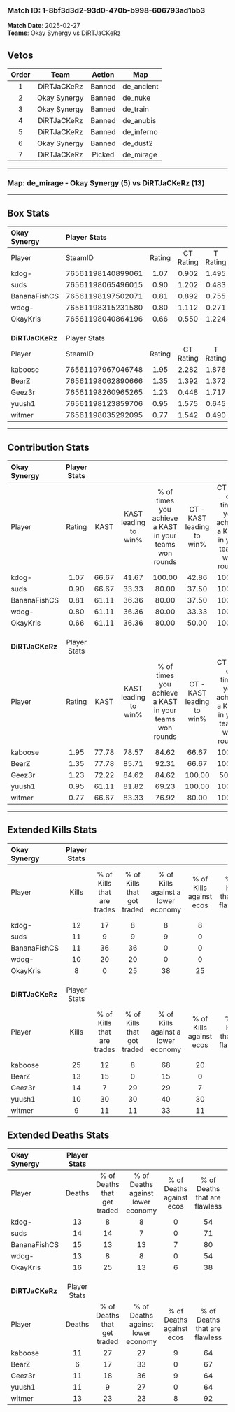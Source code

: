 ### Match ID: 1-8bf3d3d2-93d0-470b-b998-606793ad1bb3  
**Match Date**: 2025-02-27  
**Teams**: Okay Synergy vs DiRTJaCKeRz  

## Vetos  

| Order | Team | Action | Map |
| :---: | :--: | :----: | --- |
| 1 | DiRTJaCKeRz | Banned | de_ancient |
| 2 | Okay Synergy | Banned | de_nuke |
| 3 | Okay Synergy | Banned | de_train |
| 4 | DiRTJaCKeRz | Banned | de_anubis |
| 5 | DiRTJaCKeRz | Banned | de_inferno |
| 6 | Okay Synergy | Banned | de_dust2 |
| 7 | DiRTJaCKeRz | Picked | de_mirage |

---  

### **Map**: de_mirage - Okay Synergy (5) vs DiRTJaCKeRz (13)  
---  

## Box Stats  

| **Okay Synergy** | Player Stats      |        |           |          |       |       |       |         |        |      |     |
| :- | :- | :-: | :-: | :-: | :-: | :-: | :-: | :-: | :-: | :-: | :-: |
| Player           | SteamID           | Rating | CT Rating | T Rating | KAST  |  ADR  | Kills | Assists | Deaths | K/D  | HS% |
| kdog-            | 76561198140899061 |  1.07  |   0.902   |  1.495   | 66.67 | 94.2  |  12   |    5    |   13   | 0.92 | 58  |
| suds             | 76561198065496015 |  0.90  |   1.202   |  0.483   | 66.67 | 71.9  |  11   |    2    |   14   | 0.79 | 18  |
| BananaFishCS     | 76561198197502071 |  0.81  |   0.892   |  0.755   | 61.11 | 64.1  |  11   |    3    |   15   | 0.73 | 45  |
| wdog-            | 76561198315231580 |  0.80  |   1.112   |  0.271   | 61.11 | 60.5  |  10   |    1    |   13   | 0.77 | 40  |
| OkayKris         | 76561198040864196 |  0.66  |   0.550   |  1.224   | 61.11 | 67.4  |   8   |    4    |   16   | 0.50 | 62  |
|                  |                   |        |           |          |       |       |       |         |        |      |     |
|                  |                   |        |           |          |       |       |       |         |        |      |     |
|                  |                   |        |           |          |       |       |       |         |        |      |     |
| **DiRTJaCKeRz**  | Player Stats      |        |           |          |       |       |       |         |        |      |     |
| Player           | SteamID           | Rating | CT Rating | T Rating | KAST  |  ADR  | Kills | Assists | Deaths | K/D  | HS% |
| kaboose          | 76561197967046748 |  1.95  |   2.282   |  1.876   | 77.78 | 132.4 |  25   |    4    |   11   | 2.27 | 56  |
| BearZ            | 76561198062890666 |  1.35  |   1.392   |  1.372   | 77.78 | 76.7  |  13   |    5    |   6    | 2.17 | 46  |
| Geez3r           | 76561198260965265 |  1.23  |   0.448   |  1.717   | 72.22 | 90.1  |  14   |    2    |   11   | 1.27 | 50  |
| yuush1           | 76561198123859706 |  0.95  |   1.575   |  0.645   | 61.11 | 75.8  |  10   |    9    |   11   | 0.91 | 50  |
| witmer           | 76561198035292095 |  0.77  |   1.542   |  0.490   | 66.67 | 47.5  |   9   |    4    |   13   | 0.69 | 55  |
---  

## Contribution Stats  

| **Okay Synergy** | Player Stats |       |                      |                                                        |                           |                                                             |                          |                                                            |
| :- | :-: | :-: | :-: | :-: | :-: | :-: | :-: | :-: |
| Player           |    Rating    | KAST  | KAST leading to win% | % of times you achieve a KAST in your teams won rounds | CT - KAST leading to win% | CT - % of times you achieve a KAST in your teams won rounds | T - KAST leading to win% | T - % of times you achieve a KAST in your teams won rounds |
| kdog-            |     1.07     | 66.67 |        41.67         |                         100.00                         |           42.86           |                           100.00                            |          40.00           |                           100.00                           |
| suds             |     0.90     | 66.67 |        33.33         |                         80.00                          |           37.50           |                           100.00                            |          25.00           |                           50.00                            |
| BananaFishCS     |     0.81     | 61.11 |        36.36         |                         80.00                          |           37.50           |                           100.00                            |          33.33           |                           50.00                            |
| wdog-            |     0.80     | 61.11 |        36.36         |                         80.00                          |           33.33           |                           100.00                            |          50.00           |                           50.00                            |
| OkayKris         |     0.66     | 61.11 |        36.36         |                         80.00                          |           50.00           |                           100.00                            |          20.00           |                           50.00                            |
|                  |              |       |                      |                                                        |                           |                                                             |                          |                                                            |
|                  |              |       |                      |                                                        |                           |                                                             |                          |                                                            |
|                  |              |       |                      |                                                        |                           |                                                             |                          |                                                            |
| **DiRTJaCKeRz**  | Player Stats |       |                      |                                                        |                           |                                                             |                          |                                                            |
| Player           |    Rating    | KAST  | KAST leading to win% | % of times you achieve a KAST in your teams won rounds | CT - KAST leading to win% | CT - % of times you achieve a KAST in your teams won rounds | T - KAST leading to win% | T - % of times you achieve a KAST in your teams won rounds |
| kaboose          |     1.95     | 77.78 |        78.57         |                         84.62                          |           66.67           |                           100.00                            |          87.50           |                           77.78                            |
| BearZ            |     1.35     | 77.78 |        85.71         |                         92.31                          |           66.67           |                           100.00                            |          100.00          |                           88.89                            |
| Geez3r           |     1.23     | 72.22 |        84.62         |                         84.62                          |          100.00           |                            50.00                            |          81.82           |                           100.00                           |
| yuush1           |     0.95     | 61.11 |        81.82         |                         69.23                          |          100.00           |                           100.00                            |          71.43           |                           55.56                            |
| witmer           |     0.77     | 66.67 |        83.33         |                         76.92                          |           80.00           |                           100.00                            |          85.71           |                           66.67                            |
---  

## Extended Kills Stats  

| **Okay Synergy** | Player Stats |                            |                            |                                    |                         |                              |                                 |                                       |                    |           |
| :- | :-: | :-: | :-: | :-: | :-: | :-: | :-: | :-: | :-: | :-: |
| Player           |    Kills     | % of Kills that are trades | % of Kills that got traded | % of Kills against a lower economy | % of Kills against ecos | % of Kills that are flawless | % of Kills that are close duels | % of Kills that are assisted by flash | Pistol Round Kills | AWP Kills |
| kdog-            |      12      |             17             |             8              |                 8                  |            8            |              67              |                8                |                   0                   |         3          |     3     |
| suds             |      11      |             9              |             9              |                 9                  |            0            |              91              |                9                |                   0                   |         0          |     6     |
| BananaFishCS     |      11      |             36             |             36             |                 0                  |            0            |              55              |                0                |                   0                   |         4          |     0     |
| wdog-            |      10      |             20             |             20             |                 0                  |            0            |              60              |                0                |                  10                   |         0          |     0     |
| OkayKris         |      8       |             0              |             25             |                 38                 |           25            |              50              |               13                |                   0                   |         0          |     0     |
|                  |              |                            |                            |                                    |                         |                              |                                 |                                       |                    |           |
|                  |              |                            |                            |                                    |                         |                              |                                 |                                       |                    |           |
|                  |              |                            |                            |                                    |                         |                              |                                 |                                       |                    |           |
| **DiRTJaCKeRz**  | Player Stats |                            |                            |                                    |                         |                              |                                 |                                       |                    |           |
| Player           |    Kills     | % of Kills that are trades | % of Kills that got traded | % of Kills against a lower economy | % of Kills against ecos | % of Kills that are flawless | % of Kills that are close duels | % of Kills that are assisted by flash | Pistol Round Kills | AWP Kills |
| kaboose          |      25      |             12             |             8              |                 68                 |           20            |              48              |               12                |                   4                   |         3          |     0     |
| BearZ            |      13      |             15             |             0              |                 15                 |            0            |              69              |                8                |                   8                   |         2          |     1     |
| Geez3r           |      14      |             7              |             29             |                 29                 |            7            |              57              |               14                |                  14                   |         1          |     1     |
| yuush1           |      10      |             30             |             30             |                 40                 |           30            |              60              |               10                |                  10                   |         0          |     0     |
| witmer           |      9       |             11             |             11             |                 33                 |           11            |              67              |               22                |                  11                   |         3          |     2     |
## Extended Deaths Stats  

| **Okay Synergy** | Player Stats |                             |                                   |                          |                               |                            |                           |               |
| :- | :-: | :-: | :-: | :-: | :-: | :-: | :-: | :-: |
| Player           |    Deaths    | % of Deaths that get traded | % of Deaths against lower economy | % of Deaths against ecos | % of Deaths that are flawless | % of Deaths that are close | % of Deaths while blinded | Deaths to AWP |
| kdog-            |      13      |              8              |                 8                 |            0             |              54               |             15             |            15             |       0       |
| suds             |      14      |             14              |                 7                 |            0             |              71               |             0              |             7             |       0       |
| BananaFishCS     |      15      |             13              |                13                 |            7             |              80               |             0              |            13             |       1       |
| wdog-            |      13      |              8              |                 8                 |            0             |              54               |             15             |             0             |       1       |
| OkayKris         |      16      |             25              |                13                 |            6             |              38               |             31             |             6             |       2       |
|                  |              |                             |                                   |                          |                               |                            |                           |               |
|                  |              |                             |                                   |                          |                               |                            |                           |               |
|                  |              |                             |                                   |                          |                               |                            |                           |               |
| **DiRTJaCKeRz**  | Player Stats |                             |                                   |                          |                               |                            |                           |               |
| Player           |    Deaths    | % of Deaths that get traded | % of Deaths against lower economy | % of Deaths against ecos | % of Deaths that are flawless | % of Deaths that are close | % of Deaths while blinded | Deaths to AWP |
| kaboose          |      11      |             27              |                27                 |            9             |              64               |             0              |             0             |       0       |
| BearZ            |      6       |             17              |                33                 |            0             |              67               |             17             |             0             |       3       |
| Geez3r           |      11      |             18              |                36                 |            9             |              64               |             9              |             9             |       1       |
| yuush1           |      11      |              9              |                27                 |            0             |              64               |             9              |             0             |       1       |
| witmer           |      13      |             23              |                23                 |            8             |              92               |             0              |             0             |       4       |
